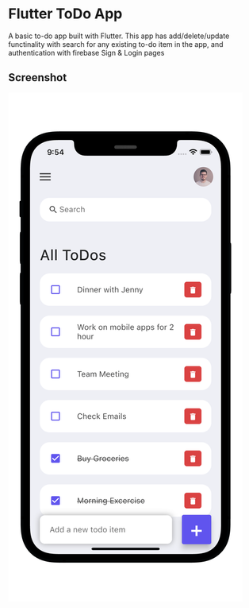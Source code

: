 # Flutter ToDo App

A basic to-do app built with Flutter. This app has add/delete/update functinality with search for any existing to-do item in the app,
and authentication with firebase Sign & Login pages



## Screenshot

![Flutter todo app](./flutter-todo-iphone.png)

